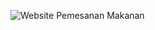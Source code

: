 ![Website Pemesanan Makanan](https://github.com/dinaamlll/Website-Pemesanan-Makanan/assets/127063272/1ae36315-2593-4a66-8c5e-b13dd391d764)
